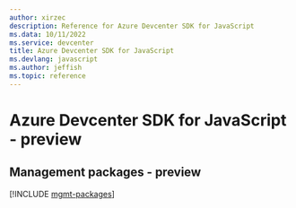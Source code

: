 ```yaml
---
author: xirzec
description: Reference for Azure Devcenter SDK for JavaScript
ms.data: 10/11/2022
ms.service: devcenter
title: Azure Devcenter SDK for JavaScript
ms.devlang: javascript
ms.author: jeffish
ms.topic: reference
---
```

# Azure Devcenter SDK for JavaScript - preview

## Management packages - preview
[!INCLUDE [mgmt-packages](devcenter-mgmt-index.md)]